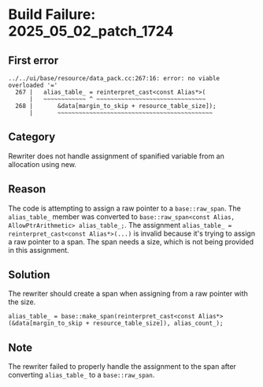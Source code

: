 # Build Failure: 2025_05_02_patch_1724

## First error

```
../../ui/base/resource/data_pack.cc:267:16: error: no viable overloaded '='
  267 |   alias_table_ = reinterpret_cast<const Alias*>(
      |   ~~~~~~~~~~~~ ^ ~~~~~~~~~~~~~~~~~~~~~~~~~~~~~~~
  268 |       &data[margin_to_skip + resource_table_size]);
      |       ~~~~~~~~~~~~~~~~~~~~~~~~~~~~~~~~~~~~~~~~~~~~
```

## Category
Rewriter does not handle assignment of spanified variable from an allocation using new.

## Reason
The code is attempting to assign a raw pointer to a `base::raw_span`. The `alias_table_` member was converted to `base::raw_span<const Alias, AllowPtrArithmetic> alias_table_;`. The assignment `alias_table_ = reinterpret_cast<const Alias*>(...)` is invalid because it's trying to assign a raw pointer to a span. The span needs a size, which is not being provided in this assignment.

## Solution
The rewriter should create a span when assigning from a raw pointer with the size.
```
alias_table_ = base::make_span(reinterpret_cast<const Alias*>(&data[margin_to_skip + resource_table_size]), alias_count_);
```

## Note
The rewriter failed to properly handle the assignment to the span after converting `alias_table_` to a `base::raw_span`.